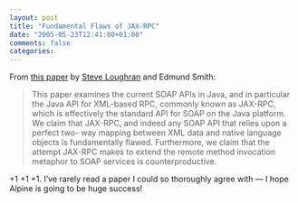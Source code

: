```yaml
---
layout: post
title: "Fundamental Flaws of JAX-RPC"
date: "2005-05-23T12:41:00+01:00"
comments: false
categories: 
---
```


<p>From <a href="http://www.1060.org/blogxter/entry?publicid=FA0DC57CFB40FB1F2F9EE919DA6BACEF">this paper</a> by <a href="http://www.1060.org/blogxter/publish/5">Steve Loughran</a> and Edmund Smith:</p>

<blockquote>
<p>This paper examines the current SOAP APIs in Java, and in particular the
Java API for XML-based RPC, commonly known as JAX-RPC, which is
effectively the standard API for SOAP on the Java platform. We claim
that JAX-RPC, and indeed any SOAP API that relies upon a perfect two-
way mapping between XML data and native language objects is
fundamentally flawed. Furthermore, we claim that the attempt JAX-RPC
makes to extend the remote method invocation metaphor to SOAP
services is counterproductive.</p>
</blockquote>

<p>+1 +1 +1. I&#8217;ve rarely read a paper I could so thoroughly agree with &#8212; I hope Alpine is going to be huge success!</p>


